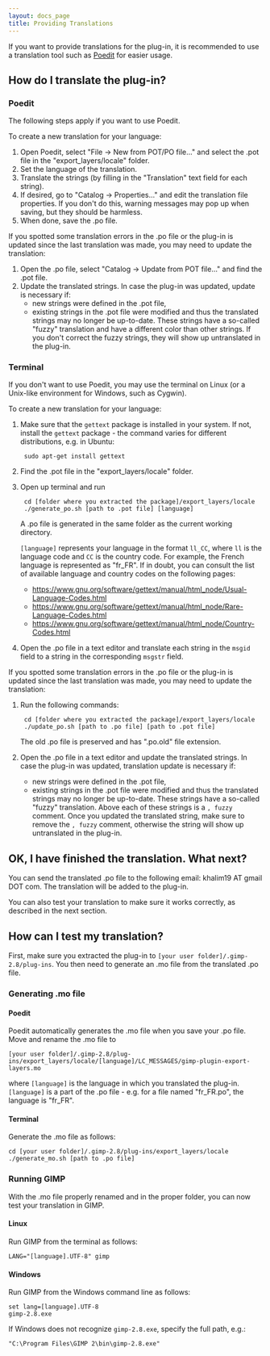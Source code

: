 ```yaml
---
layout: docs_page
title: Providing Translations
---
```


If you want to provide translations for the plug-in, it is recommended to use
a translation tool such as [Poedit](http://poedit.net) for easier usage.


How do I translate the plug-in?
-------------------------------

### Poedit

The following steps apply if you want to use Poedit.

To create a new translation for your language:

1. Open Poedit, select "File -> New from POT/PO file..." and select the .pot
   file in the "export_layers/locale" folder.
2. Set the language of the translation.
3. Translate the strings (by filling in the "Translation" text field for each
   string).
4. If desired, go to "Catalog -> Properties..." and edit the translation file
   properties. If you don't do this, warning messages may pop up when saving,
   but they should be harmless.
5. When done, save the .po file.

If you spotted some translation errors in the .po file or the plug-in is updated
since the last translation was made, you may need to update the translation:

1. Open the .po file, select "Catalog -> Update from POT file..." and find the
   .pot file.
2. Update the translated strings. In case the plug-in was updated, update is
   necessary if:
   * new strings were defined in the .pot file,
   * existing strings in the .pot file were modified and thus the translated
     strings may no longer be up-to-date. These strings have a so-called "fuzzy"
     translation and have a different color than other strings. If you don't
     correct the fuzzy strings, they will show up untranslated in the plug-in.


### Terminal

If you don't want to use Poedit, you may use the terminal on Linux
(or a Unix-like environment for Windows, such as Cygwin).

To create a new translation for your language:

1. Make sure that the `gettext` package is installed in your system. If not,
install the `gettext` package - the command varies for different distributions,
e.g. in Ubuntu:
   
        sudo apt-get install gettext
   
2. Find the .pot file in the "export_layers/locale" folder.
3. Open up terminal and run
   
        cd [folder where you extracted the package]/export_layers/locale
        ./generate_po.sh [path to .pot file] [language]
   
   A .po file is generated in the same folder as the current working directory.
   
   `[language]` represents your language in the format `ll_CC`, where `ll` is
   the language code and `CC` is the country code. For example, the French
   language is represented as "fr_FR". If in doubt, you can consult the list of
   available language and country codes on the following pages:
   * https://www.gnu.org/software/gettext/manual/html_node/Usual-Language-Codes.html
   * https://www.gnu.org/software/gettext/manual/html_node/Rare-Language-Codes.html
   * https://www.gnu.org/software/gettext/manual/html_node/Country-Codes.html
   
4. Open the .po file in a text editor and translate each string in the `msgid`
   field to a string in the corresponding `msgstr` field.

If you spotted some translation errors in the .po file or the plug-in is updated
since the last translation was made, you may need to update the translation:

1. Run the following commands:
   
        cd [folder where you extracted the package]/export_layers/locale
        ./update_po.sh [path to .po file] [path to .pot file]
   
   The old .po file is preserved and has ".po.old" file extension.
   
2. Open the .po file in a text editor and update the translated strings.
   In case the plug-in was updated, translation update is necessary if:
   * new strings were defined in the .pot file,
   * existing strings in the .pot file were modified and thus the translated
     strings may no longer be up-to-date. These strings have a so-called "fuzzy"
     translation. Above each of these strings is a `, fuzzy` comment. Once you
     updated the translated string, make sure to remove the `, fuzzy` comment,
     otherwise the string will show up untranslated in the plug-in.


OK, I have finished the translation. What next?
--------------------------------------------------

You can send the translated .po file to the following email: khalim19 AT gmail DOT com.
The translation will be added to the plug-in.

You can also test your translation to make sure it works correctly, as described
in the next section.


How can I test my translation?
------------------------------

First, make sure you extracted the plug-in to
`[your user folder]/.gimp-2.8/plug-ins`. You then need to generate an .mo file
from the translated .po file.


### Generating .mo file

#### Poedit

Poedit automatically generates the .mo file when you save your .po file. Move
and rename the .mo file to

    [your user folder]/.gimp-2.8/plug-ins/export_layers/locale/[language]/LC_MESSAGES/gimp-plugin-export-layers.mo
   
   where `[language]` is the language in which you translated the plug-in.
   `[language]` is a part of the .po file - e.g. for a file named "fr_FR.po",
   the language is "fr_FR".

#### Terminal

Generate the .mo file as follows:
   
    cd [your user folder]/.gimp-2.8/plug-ins/export_layers/locale
    ./generate_mo.sh [path to .po file]


### Running GIMP

With the .mo file properly renamed and in the proper folder, you can now test
your translation in GIMP.

#### Linux

Run GIMP from the terminal as follows:
   
    LANG="[language].UTF-8" gimp

#### Windows

Run GIMP from the Windows command line as follows:
   
    set lang=[language].UTF-8
    gimp-2.8.exe

If Windows does not recognize `gimp-2.8.exe`, specify the full path, e.g.:
   
    "C:\Program Files\GIMP 2\bin\gimp-2.8.exe"
